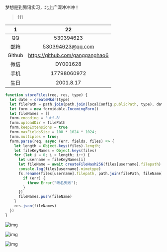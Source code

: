 

梦想是到腾讯实习，北上广深冲冲冲！

>111

|   1    |               22                |
| :----: | :-----------------------------: |
|   QQ   |            530394623            |
|  邮箱  |        530394623@qq.com         |
| Github | https://github.com/gangganghao6 |
|  微信  |            DY001628             |
|  手机  |           17798060972           |
|  生日  |            2001.8.17            |

```js
function storeFiles(req, res, type) {
  let date = createMkdr(type)
  let filePath = path.join(path.join(localConfig.publicPath, type), date)
  let form = new formidable.IncomingForm()
  let fileNames = []
  form.encoding = 'utf-8'
  form.uploadDir = filePath
  form.keepExtensions = true
  form.maxFieldsSize = 100 * 1024 * 1024;
  form.multiples = true;
  form.parse(req, async (err, fields, files) => {
    let length = Object.keys(files).length;
    let fileKeyNames = Object.keys(files)
    for (let i = 0; i < length; i++) {
      let username = fileKeyNames[i]
      let fileName = await createFileHash256(files[username].filepath) + "." + files[username].mimetype.split('/')[1]
      console.log(files[username].mimetype)
      fs.rename(files[username].filepath, path.join(filePath, fileName), function (err) {
        if (err) {
          throw Error("改名失败");
        }
      })
      fileNames.push(fileName)
    }
    res.json(fileNames)
  })
}
```

[src]:http://localhost:3000/blogImages/2022-03-02/21aad9d3a3b24afaae982fcbeb976430e0200c665dc0b66abe10801a7de1c5c6.jpeg



![img](http://192.168.31.30:3000/blogs/2022-03-17/Cache_-7e6e26d640d98c97.-16474022173861.jpg)

![img](http://192.168.31.30:3000/blogs/2022-03-17/Cache_-7e6e26d640d98c97..jpg)

![img](http://192.168.31.30:3000/blogs/2022-03-17/DC6162E6ABEE7AE4AB242529E550B298.png)
